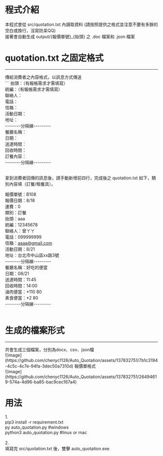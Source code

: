 <h1> 程式介紹 </h1>
本程式會從 src/quotation.txt 內讀取資料 (請按照提供之格式並注意不要有多餘的空白或換行，沒寫防呆QQ) <br>
接著會自動生成 output/{報價單號}_{抬頭} 之 .doc 檔案和 .json 檔案 <br>

<h1>quotation.txt 之固定格式</h1>
<hr>
傳給消費者之內容格式，以訊息方式傳送 <br>
```
抬頭：（有報帳需求才需填寫） <br>
統編：（有報帳需求才需填寫） <br>
聯絡人： <br>
電話： <br>
信箱： <br>
活動日期： <br>
地址： <br>
--------分隔線--------- <br>
餐廳名稱： <br>
日期： <br>
送達時間： <br>
回收時間： <br>
訂餐內容： <br>
--------分隔線--------- <br>
<br>

拿到消費者回傳的訊息後，請手動新增前四行，完成後之 quotation.txt 如下，類別內容填（訂餐/租餐具）。 <br>

報價單號：B108 <br>
報價日期：8/18 <br>
運費：0 <br>
類別：訂餐  <br>
抬頭：aaa <br>
統編：12345678 <br>
聯絡人：曾ㄚㄚ <br>
電話：099999999 <br>
信箱：aaaa@gmail.com <br>
活動日期：8/21 <br>
地址：台北市中山區xx路3號 <br>
--------分隔線--------- <br>
餐廳名稱：好吃的便當 <br>
日期：08/21 <br>
送達時間：11:45 <br>
回收時間：14:00 <br>
滷肉便當：*110 80 <br>
素食便當：*2 80 <br>
--------分隔線--------- <br>
<br>

<h1>生成的檔案形式</h1>
<hr>
共會生成三個檔案，分別為docx、csv、json檔<br>
![image](https://github.com/chenyc1126/Auto_Quotation/assets/137832751/7b1c3194-4c5c-4c7e-94fa-3dec50a7310d)
報價單格式<br>
![image](https://github.com/chenyc1126/Auto_Quotation/assets/137832751/26494619-574a-4d96-ba85-bac9cec167a4)



<h1> 用法 </h1>
1.<br>
pip3 install -r requirement.txt<br>
py auto_quotation.py #windows<br>
python3 auto_quotation.py #linux or mac<br>
<br>
2.<br>
填寫完 src/quotation.txt 後，雙擊 auto_quotation.exe

